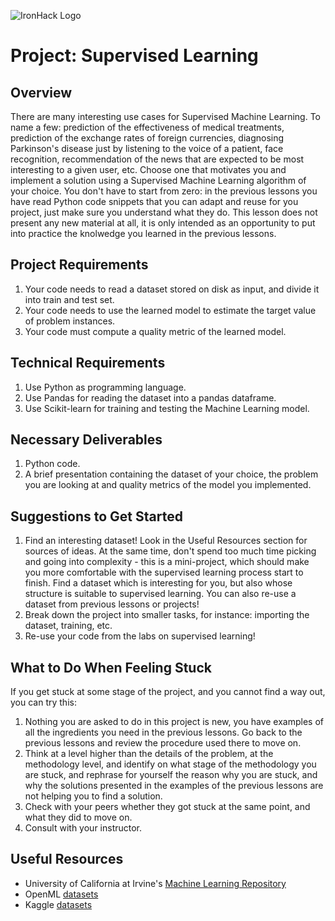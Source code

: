 ![IronHack Logo](https://s3-eu-west-1.amazonaws.com/ih-materials/uploads/upload_d5c5793015fec3be28a63c4fa3dd4d55.png)

# Project: Supervised Learning

## Overview

There are many interesting use cases for Supervised Machine Learning. To name a few: prediction of the effectiveness of medical treatments, prediction of the exchange rates of foreign currencies, diagnosing Parkinson's disease just by listening to the voice of a patient, face recognition, recommendation of the news that are expected to be most interesting to a given user, etc. Choose one that motivates you and implement a solution using a Supervised Machine Learning algorithm of your choice. You don't have to start from zero: in the previous lessons you have read Python code snippets that you can adapt and reuse for you project, just make sure you understand what they do. This lesson does not present any new material at all, it is only intended as an opportunity to put into practice the knolwedge you learned in the previous lessons.

## Project Requirements

1. Your code needs to read a dataset stored on disk as input, and divide it into train and test set.
2. Your code needs to use the learned model to estimate the target value of problem instances.
3. Your code must compute a quality metric of the learned model.

## Technical Requirements

1. Use Python as programming language.
2. Use Pandas for reading the dataset into a pandas dataframe.
3. Use Scikit-learn for training and testing the Machine Learning model.

## Necessary Deliverables

1. Python code.
2. A brief presentation containing the dataset of your choice, the problem you are looking at and quality metrics of the model you implemented.

## Suggestions to Get Started
1. Find an interesting dataset! Look in the Useful Resources section for sources of ideas. At the same time, don't spend too much time picking and going into complexity - this is a mini-project, which should make you more comfortable with the supervised learning process start to finish. Find a dataset which is interesting for you, but also whose structure is suitable to supervised learning. You can also re-use a dataset from previous lessons or projects!
2. Break down the project into smaller tasks, for instance: importing the dataset, training, etc.
3. Re-use your code from the labs on supervised learning!

## What to Do When Feeling Stuck
If you get stuck at some stage of the project, and you cannot find a way out, you can try this:
1. Nothing you are asked to do in this project is new, you have examples of all the ingredients you need in the previous lessons. Go back to the previous lessons and review the procedure used there to move on.
2. Think at a level higher than the details of the problem, at the methodology level, and identify on what stage of the methodology you are stuck, and rephrase for yourself the reason why you are stuck, and why the solutions presented in the examples of the previous lessons are not helping you to find a solution.
3. Check with your peers whether they got stuck at the same point, and what they did to move on.
4. Consult with your instructor.

## Useful Resources
* University of California at Irvine's [Machine Learning Repository](https://archive.ics.uci.edu/ml)
* OpenML [datasets](https://www.openml.org)
* Kaggle [datasets](https://www.kaggle.com/datasets)
